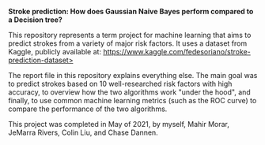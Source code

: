 **Stroke prediction: How does Gaussian Naive Bayes perform compared to a Decision tree?**

This repository represents a term project for machine learning that aims to predict strokes from a variety of major risk factors.
It uses a dataset from Kaggle, publicly available at: https://www.kaggle.com/fedesoriano/stroke-prediction-dataset>

The report file in this repository explains everything else. The main goal was to predict strokes based on 10 well-researched risk factors with high accuracy,
to overview how the two algorithms work "under the hood", and finally, to use common machine learning metrics (such as the ROC curve) to compare the performance of the two algorithms.



This project was completed in May of 2021, by myself, Mahir Morar, JeMarra Rivers, Colin Liu, and Chase Dannen. 

